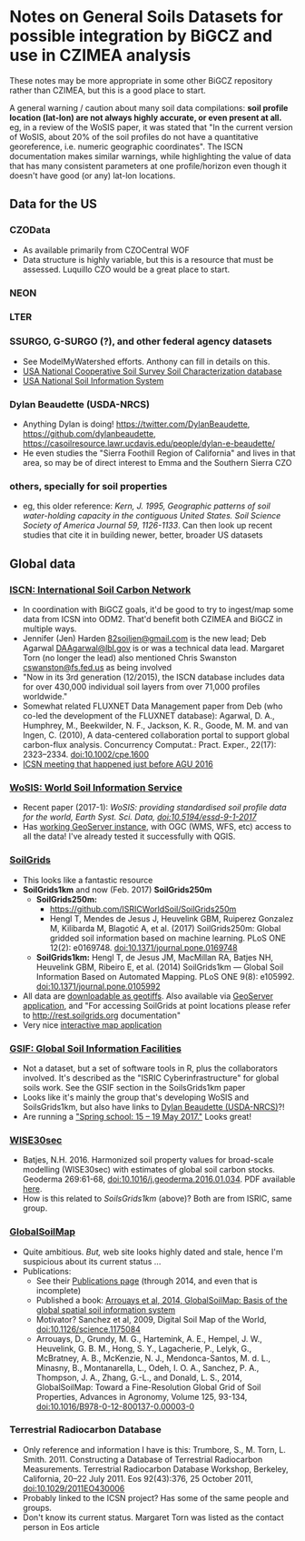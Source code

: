 # Notes on General Soils Datasets for possible integration by BiGCZ and use in CZIMEA analysis

These notes may be more appropriate in some other BiGCZ repository rather than CZIMEA, but this is a good place to start.

A general warning / caution about many soil data compilations: **soil profile location (lat-lon) are not always highly accurate, or even present at all.** eg, in a review of the WoSIS paper, it was stated that "In the current version of WoSIS, about 20% of the soil profiles do not have a quantitative georeference, i.e. numeric geographic coordinates". The ISCN documentation makes similar warnings, while highlighting the value of data that has many consistent parameters at one profile/horizon even though it doesn't have good (or any) lat-lon locations.

## Data for the US

### CZOData
- As available primarily from CZOCentral WOF
- Data structure is highly variable, but this is a resource that must be assessed. Luquillo CZO would be a great place to start.

### NEON

### LTER

### SSURGO, G-SURGO (?), and other federal agency datasets
- See ModelMyWatershed efforts. Anthony can fill in details on this.
- [USA National Cooperative Soil Survey Soil Characterization database](http://ncsslabdatamart.sc.egov.usda.gov/)
- [USA National Soil Information System](http://soils.usda.gov/technical/nasis/)

### Dylan Beaudette (USDA-NRCS)
- Anything Dylan is doing! https://twitter.com/DylanBeaudette, https://github.com/dylanbeaudette, https://casoilresource.lawr.ucdavis.edu/people/dylan-e-beaudette/
- He even studies the "Sierra Foothill Region of California" and lives in that area, so may be of direct interest to Emma and the Southern Sierra CZO

### others, specially for soil properties
- eg, this older reference: *Kern, J. 1995, Geographic patterns of soil water-holding capacity in the contiguous United States. Soil Science Society of America Journal 59, 1126-1133*. Can then look up recent studies that cite it in building newer, better, broader US datasets


## Global data

### [ISCN: International Soil Carbon Network](http://iscn.fluxdata.org)
- In coordination with BiGCZ goals, it'd be good to try to ingest/map some data from ICSN into ODM2. That'd benefit both CZIMEA and BiGCZ in multiple ways.
- Jennifer (Jen) Harden <82soiljen@gmail.com> is the new lead; Deb Agarwal <DAAgarwal@lbl.gov> is or was a technical data lead. Margaret Torn (no longer the lead) also mentioned Chris Swanston <cswanston@fs.fed.us> as being involved
- "Now in its 3rd generation (12/2015), the ISCN database includes data for over 430,000 individual soil layers from over 71,000 profiles worldwide."
- Somewhat related FLUXNET Data Management paper from Deb (who co-led the development of the FLUXNET database): Agarwal, D. A., Humphrey, M., Beekwilder, N. F., Jackson, K. R., Goode, M. M. and van Ingen, C. (2010), A data-centered collaboration portal to support global carbon-flux analysis. Concurrency Computat.: Pract. Exper., 22(17): 2323–2334. [doi:10.1002/cpe.1600](http://dx.doi.org/10.1002/cpe.1600)
- [ICSN meeting that happened just before AGU 2016](http://iscn.fluxdata.org/2016/10/20/agenda-posted-pre-agu-iscn-hands-meeting/)

### [WoSIS: World Soil Information Service](http://www.isric.org/explore/wosis)
- Recent paper (2017-1): *WoSIS: providing standardised soil profile data for the world, Earth Syst. Sci. Data, [doi:10.5194/essd-9-1-2017](https://doi.org/10.5194/essd-9-1-2017)*
- Has [working GeoServer instance](http://data.isric.org/geoserver/), with OGC (WMS, WFS, etc) access to all the data! I've already tested it successfully with QGIS.

### [SoilGrids](http://www.isric.org/explore/soilgrids)
- This looks like a fantastic resource
- **SoilGrids1km** and now (Feb. 2017) **SoilGrids250m**
  - **SoilGrids250m:**
    - https://github.com/ISRICWorldSoil/SoilGrids250m
    - Hengl T, Mendes de Jesus J, Heuvelink GBM, Ruiperez Gonzalez M, Kilibarda M, Blagotić A, et al. (2017) SoilGrids250m: Global gridded soil information based on machine learning. PLoS ONE 12(2): e0169748. [doi:10.1371/journal.pone.0169748](http://dx.doi.org/10.1371/journal.pone.0169748)
  - **SoilGrids1km:** Hengl T, de Jesus JM, MacMillan RA, Batjes NH, Heuvelink GBM, Ribeiro E, et al. (2014) SoilGrids1km — Global Soil Information Based on Automated Mapping. PLoS ONE 9(8): e105992. [doi:10.1371/journal.pone.0105992](http://dx.doi.org/10.1371/journal.pone.0105992)
- All data are [downloadable as geotiffs](ftp://soilgrids:soilgrids@ftp.soilgrids.org/data/recent/). Also available via [GeoServer application](http://webservices.isric.org/geoserver), and "For accessing SoilGrids at point locations please refer to http://rest.soilgrids.org documentation"
- Very nice [interactive map application](https://www.soilgrids.org)

### [GSIF: Global Soil Information Facilities](http://gsif.isric.org)
- Not a dataset, but a set of software tools in R, plus the collaborators involved. It's described as the "ISRIC Cyberinfrastructure" for global soils work. See the GSIF section in the SoilsGrids1km paper
- Looks like it's mainly the group that's developing WoSIS and SoilsGrids1km, but also have links to [Dylan Beaudette (USDA-NRCS)](https://twitter.com/DylanBeaudette)?!
- Are running a ["Spring school: 15 – 19 May 2017."](http://www.isric.org/utilise/capacity-building/springschool/gsif) Looks great!

### [WISE30sec](http://www.isric.org/data/isric-wise-derived-soil-property-estimates-30-30-arcsec-global-grid-wise30sec)
- Batjes, N.H. 2016. Harmonized soil property values for broad-scale modelling (WISE30sec) with estimates of global soil carbon stocks. Geoderma 269:61-68, [doi:10.1016/j.geoderma.2016.01.034](http://dx.doi.org/10.1016/j.geoderma.2016.01.034). PDF available [here](https://www.researchgate.net/publication/292605384_Harmonized_soil_property_values_for_broad-scale_modelling_WISE30sec_with_estimates_of_global_soil_carbon_stocks).
- How is this related to *SoilsGrids1km* (above)? Both are from ISRIC, same group.

### [GlobalSoilMap](http://www.globalsoilmap.net/)
- Quite ambitious. *But,* web site looks highly dated and stale, hence I'm suspicious about its current status ...
- Publications:
  - See their [Publications page](http://www.globalsoilmap.net/biblio) (through 2014, and even that is incomplete)
  - Published a book: [Arrouays et al, 2014, GlobalSoilMap: Basis of the global spatial soil information system](http://www.globalsoilmap.net/content/globalsoilmap-basis-global-spatial-soil-information-system)
  - Motivator? Sanchez et al, 2009, Digital Soil Map of the World, [doi:10.1126/science.1175084](http://dx.doi.org/10.1126/science.1175084)
  - Arrouays, D., Grundy, M. G., Hartemink, A. E., Hempel, J. W., Heuvelink, G. B. M., Hong, S. Y., Lagacherie, P., Lelyk, G.,
McBratney, A. B., McKenzie, N. J., Mendonca-Santos, M. d. L., Minasny, B., Montanarella, L., Odeh, I. O. A.,
Sanchez, P. A., Thompson, J. A., Zhang, G.-L., and Donald, L. S., 2014, GlobalSoilMap: Toward a Fine-Resolution Global
Grid of Soil Properties, Advances in Agronomy, Volume 125, 93-134, [doi:10.1016/B978-0-12-800137-0.00003-0](http://dx.doi.org/10.1016/B978-0-12-800137-0.00003-0)

### Terrestrial Radiocarbon Database
- Only reference and information I have is this: Trumbore, S., M. Torn, L. Smith. 2011. Constructing a Database of Terrestrial Radiocarbon Measurements. Terrestrial Radiocarbon Database Workshop, Berkeley, California, 20–22 July 2011. Eos 92(43):376, 25 October 2011, [doi:10.1029/2011EO430006](http://dx.doi.org/10.1029/2011EO430006)
- Probably linked to the ICSN project? Has some of the same people and groups.
- Don't know its current status. Margaret Torn was listed as the contact person in Eos article
